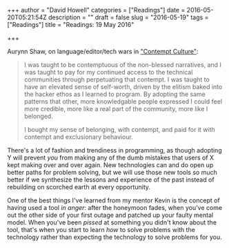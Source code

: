 +++
author = "David Howell"
categories = ["Readings"]
date = 2016-05-20T05:21:54Z
description = ""
draft = false
slug = "2016-05-19"
tags = ["Readings"]
title = "Readings: 19 May 2016"

+++


Aurynn Shaw, on language/editor/tech wars in ["Contempt Culture"](http://blog.aurynn.com/86/contempt-culture):

> I was taught to be contemptuous of the non-blessed narratives, and I was taught to pay for my continued access to the technical communities through perpetuating that contempt. I was taught to have an elevated sense of self-worth, driven by the elitism baked into the hacker ethos as I learned to program. By adopting the same patterns that other, more knowledgable people expressed I could feel more credible, more like a real part of the community, more like I belonged.
>
> I bought my sense of belonging, with contempt, and paid for it with contempt and exclusionary behaviour.

There's a lot of fashion and trendiness in programming, as though adopting Y will prevent _you_ from making any of the dumb mistakes that users of X kept making over and over again. New technologies can and do open up better paths for problem solving, but we will use those new tools so much better if we synthesize the lessons and experience of the past instead of rebuilding on scorched earth at every opportunity.

One of the best things I've learned from my mentor Kevin is the concept of having used a tool _in anger_: after the honeymoon fades, when you've come out the other side of your first outage and patched up your faulty mental model. When you've been _pissed_ at something you didn't know about the tool, that's when you start to learn _how_ to solve problems with the technology rather than expecting the technology to solve problems for you.

